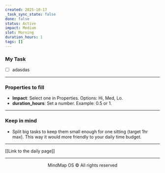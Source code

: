 ```yaml
---
created: 2025-10-17
_task_sync_state: false
done: false
status: Active
impact: Medium
slot: Morning
duration_hours: 1
tags: []
---
```

### My Task
- [ ] adasdas



---

### Properties to fill
- **Impact**: Select one in Properties. Options: Hi, Med, Lo.
- **duration_hours**: Set a number. Example: 0.5 or 1.



---

### Keep in mind
- Split big tasks to keep them small enough for one sitting (target 1hr max).
This way it would more friendly to your daily time budget.


---

[[Link to the daily page]]

---

<p align="center">MindMap OS © All rights reserved</p>

